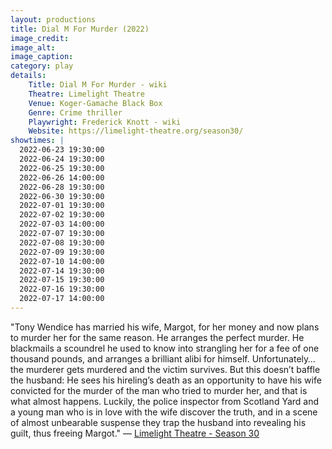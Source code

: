 ```yaml
---
layout: productions
title: Dial M For Murder (2022)
image_credit: 
image_alt:
image_caption:
category: play
details: 
    Title: Dial M For Murder - wiki
    Theatre: Limelight Theatre
    Venue: Koger-Gamache Black Box
    Genre: Crime thriller
    Playwright: Frederick Knott - wiki
    Website: https://limelight-theatre.org/season30/
showtimes: |
  2022-06-23 19:30:00
  2022-06-24 19:30:00
  2022-06-25 19:30:00
  2022-06-26 14:00:00
  2022-06-28 19:30:00
  2022-06-30 19:30:00
  2022-07-01 19:30:00
  2022-07-02 19:30:00
  2022-07-03 14:00:00
  2022-07-07 19:30:00
  2022-07-08 19:30:00
  2022-07-09 19:30:00
  2022-07-10 14:00:00
  2022-07-14 19:30:00
  2022-07-15 19:30:00
  2022-07-16 19:30:00
  2022-07-17 14:00:00
---
```

"Tony Wendice has married his wife, Margot, for her money and now plans to murder her for the same reason. He arranges the perfect murder. He blackmails a scoundrel he used to know into strangling her for a fee of one thousand pounds, and arranges a brilliant alibi for himself. Unfortunately…the murderer gets murdered and the victim survives. But this doesn’t baffle the husband: He sees his hireling’s death as an opportunity to have his wife convicted for the murder of the man who tried to murder her, and that is what almost happens. Luckily, the police inspector from Scotland Yard and a young man who is in love with the wife discover the truth, and in a scene of almost unbearable suspense they trap the husband into revealing his guilt, thus freeing Margot." — [Limelight Theatre -  Season 30](https://limelight-theatre.org/season30/)

